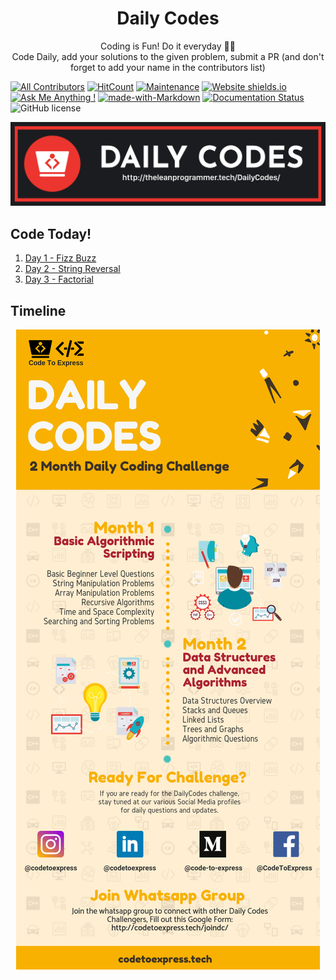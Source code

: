 <h1 align="center">
  Daily Codes
</h1>
<p align="center">
  Coding is Fun! Do it everyday 💯💯
  <br />
  Code Daily, add your solutions to the given problem, submit a PR (and don't forget to add your name in the contributors list)
</p>

[![All Contributors](https://img.shields.io/badge/all_contributors-2-orange.svg?style=flat-square)](#contributors)
[![HitCount](http://hits.dwyl.io/TheLeanProgrammer/DailyCodes.svg)](http://hits.dwyl.io/MadhavBahlMD/TheLeanProgrammer/DailyCodes) [![Maintenance](https://img.shields.io/badge/Maintained%3F-yes-green.svg)](https://GitHub.com/TheLeanProgrammer/DailyCodes/commit-activity) [![Website shields.io](https://img.shields.io/website-up-down-green-red/http/shields.io.svg)](http://theleanprogrammer.tech/DailyCodes) [![Ask Me Anything !](https://img.shields.io/badge/Ask%20me-anything-1abc9c.svg)](http://madhavbahl.tech/contact/) [![made-with-Markdown](https://img.shields.io/badge/Made%20with-Markdown-1f425f.svg)](http://commonmark.org) [![Documentation Status](https://readthedocs.org/projects/ansicolortags/badge/?version=latest)](http://ansicolortags.readthedocs.io/?badge=latest) ![GitHub license](https://img.shields.io/github/license/TheLeanProgrammer/DailyCodes.svg)

![DailyCodes](./cover-img.png)

## Code Today!

1. [Day 1 - Fizz Buzz](./code1/)
2. [Day 2 - String Reversal](./code2/)
3. [Day 3 - Factorial](./code3/)

## Timeline

<p align="center">
  <img src="./timeline.png" alt="timeline">
</p>

